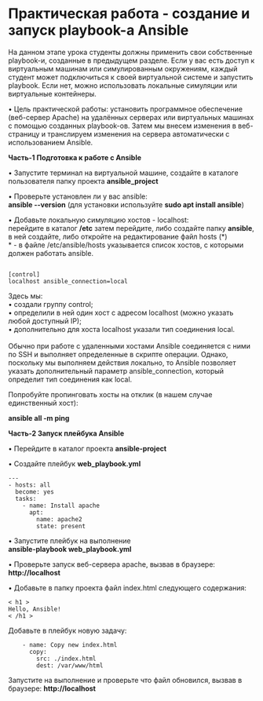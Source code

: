 # Практическая работа - создание и запуск playbook-а Ansible
На данном этапе урока студенты должны применить свои собственные playbook-и, созданные в предыдущем разделе. Если у вас есть доступ к виртуальным машинам или симулированным окружениям, каждый студент может подключиться к своей виртуальной системе и запустить playbook. Если нет, можно использовать локальные симуляции или виртуальные контейнеры.</p>
•	Цель практической работы: установить программное обеспечение (веб-сервер Apache) на удалённых серверах или виртуальных машинах с помощью созданных playbook-ов. Затем мы внесем изменения в веб-страницу и транслируем изменения на сервера автоматически с использованием Ansible.
<p><b>Часть-1 Подготовка к работе с Ansible</b></p>
<p>•	Запустите терминал на виртуальной машине, создайте в каталоге пользователя папку проекта <b>ansible_project</b></p>
<p>•	Проверьте установлен ли у вас ansible:<br><b>ansible --version</b> (для установки используйте <b>sudo apt install ansible</b>)</p>
<p>•	Добавьте локальную симуляцию хостов - localhost:<br>
перейдите в каталог <b>/etc</b> затем перейдите, либо создайте папку <b>ansible</b>, в ней создайте, либо откройте на редактирование файл hosts (*)<br>
* - в файле /etc/ansible/hosts указывается список хостов, с которыми должен работать ansible.
</p>
<pre class="p-3 text-white bg-dark"><code>
[control]
localhost ansible_connection=local
</code></pre>
<p>Здесь мы:<br>
•	создали группу control;<br>
•	определили в ней один хост c адресом localhost (можно указать любой доступный IP);<br>
•	дополнительно для хоста localhost указали тип соединения local.<br>
<br>
Обычно при работе с удаленными хостами Ansible соединяется с ними по SSH и выполняет определенные в скрипте операции. Однако, поскольку мы выполняем действия локально, то Ansible позволяет указать дополнительный параметр ansible_connection, который определит тип соединения как local.
</p>
<p>Попробуйте пропинговать хосты на отклик (в нашем случае единственный хост): </p>
<p><b>ansible all -m ping</b></p>
<p><b>Часть-2 Запуск плейбука Ansible</b></p>
<p>•	Перейдите в каталог проекта <b>ansible-project</b></p>
<p>•	Создайте плейбук <b>web_playbook.yml</b></p>
<pre class="p-3 text-white bg-dark"><code>---
- hosts: all
  become: yes
  tasks:
    - name: Install apache
      apt:
        name: apache2
        state: present
</code></pre>
<p>•	Запустите плейбук на выполнение<br>
<b>ansible-playbook web_playbook.yml</b></p>
<p>•	Проверьте запуск веб-сервера арасhe, вызвав в браузере: <b>http://localhost</b></p>
<p>•	Добавьте в папку проекта файл  index.html следующего содержания:</p> 
<pre class="p-3 text-white bg-dark"><code>< h1 >
Hello, Ansible!
< /h1 ></code></pre>
<p>Добавьте в плейбук новую задачу:</p>
<pre class="p-3 text-white bg-dark"><code>    - name: Copy new index.html
      copy:
        src: ./index.html
        dest: /var/www/html
</code></pre>
<p>Запустите на выполнение и проверьте что файл обновился, вызвав в браузере: <b>http://localhost</b></p>
